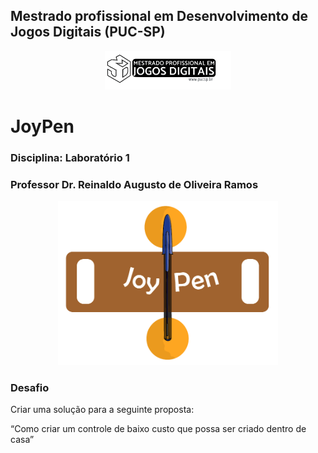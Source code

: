 ## Mestrado profissional em Desenvolvimento de Jogos Digitais (PUC-SP)
<p align="center">
<img class="mestrado" src="https://raw.githubusercontent.com/ezefranca/Damas/master/logo_mestrado_new.png" width="40%" height="40%">
</p>


# JoyPen
### Disciplina: Laboratório 1 
### Professor Dr. Reinaldo Augusto de Oliveira Ramos

<p align="center">
<img class="mestrado" src="https://raw.githubusercontent.com/ezefranca/JoyPen/master/design/logo05.png" width="70%" height="70%">
</p>

### Desafio

Criar uma solução para a seguinte proposta:​

“Como criar um controle de baixo custo que possa ser criado dentro de casa”

